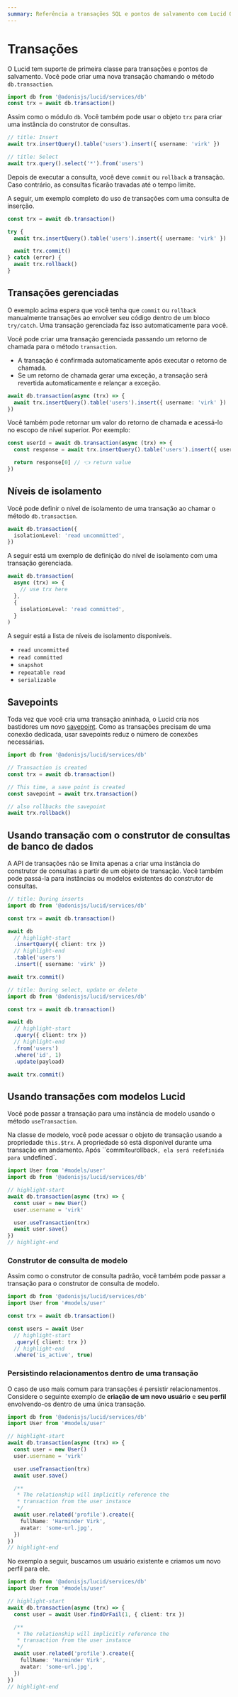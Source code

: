 ```yaml
---
summary: Referência a transações SQL e pontos de salvamento com Lucid ORM
---
```


# Transações

O Lucid tem suporte de primeira classe para transações e pontos de salvamento. Você pode criar uma nova transação chamando o método `db.transaction`.

```ts
import db from '@adonisjs/lucid/services/db'
const trx = await db.transaction()
```

Assim como o módulo `db`. Você também pode usar o objeto `trx` para criar uma instância do construtor de consultas.

```ts
// title: Insert
await trx.insertQuery().table('users').insert({ username: 'virk' })
```

```ts
// title: Select
await trx.query().select('*').from('users')
```

Depois de executar a consulta, você deve `commit` ou `rollback` a transação. Caso contrário, as consultas ficarão travadas até o tempo limite.

A seguir, um exemplo completo do uso de transações com uma consulta de inserção.

```ts
const trx = await db.transaction()

try {
  await trx.insertQuery().table('users').insert({ username: 'virk' })

  await trx.commit()
} catch (error) {
  await trx.rollback()
}
```

## Transações gerenciadas

O exemplo acima espera que você tenha que `commit` ou `rollback` manualmente transações ao envolver seu código dentro de um bloco `try/catch`. Uma transação gerenciada faz isso automaticamente para você.

Você pode criar uma transação gerenciada passando um retorno de chamada para o método `transaction`.

- A transação é confirmada automaticamente após executar o retorno de chamada.
- Se um retorno de chamada gerar uma exceção, a transação será revertida automaticamente e relançar a exceção.

```ts
await db.transaction(async (trx) => {
  await trx.insertQuery().table('users').insert({ username: 'virk' })
})
```

Você também pode retornar um valor do retorno de chamada e acessá-lo no escopo de nível superior. Por exemplo:

```ts
const userId = await db.transaction(async (trx) => {
  const response = await trx.insertQuery().table('users').insert({ username: 'virk' })

  return response[0] // 👈 return value
})
```

## Níveis de isolamento

Você pode definir o nível de isolamento de uma transação ao chamar o método `db.transaction`.

```ts
await db.transaction({
  isolationLevel: 'read uncommitted',
})
```

A seguir está um exemplo de definição do nível de isolamento com uma transação gerenciada.

```ts
await db.transaction(
  async (trx) => {
    // use trx here
  },
  {
    isolationLevel: 'read committed',
  }
)
```

A seguir está a lista de níveis de isolamento disponíveis.

- `read uncommitted`
- `read committed`
- `snapshot`
- `repeatable read`
- `serializable`

## Savepoints

Toda vez que você cria uma transação aninhada, o Lucid cria nos bastidores um novo [savepoint](https://en.wikipedia.org/wiki/Savepoint). Como as transações precisam de uma conexão dedicada, usar savepoints reduz o número de conexões necessárias.

```ts
import db from '@adonisjs/lucid/services/db'

// Transaction is created
const trx = await db.transaction()

// This time, a save point is created
const savepoint = await trx.transaction()

// also rollbacks the savepoint
await trx.rollback()
```

## Usando transação com o construtor de consultas de banco de dados

A API de transações não se limita apenas a criar uma instância do construtor de consultas a partir de um objeto de transação. Você também pode passá-la para instâncias ou modelos existentes do construtor de consultas.

```ts
// title: During inserts
import db from '@adonisjs/lucid/services/db'

const trx = await db.transaction()

await db
  // highlight-start
  .insertQuery({ client: trx })
  // highlight-end
  .table('users')
  .insert({ username: 'virk' })

await trx.commit()
```

```ts
// title: During select, update or delete
import db from '@adonisjs/lucid/services/db'

const trx = await db.transaction()

await db
  // highlight-start
  .query({ client: trx })
  // highlight-end
  .from('users')
  .where('id', 1)
  .update(payload)

await trx.commit()
```

## Usando transações com modelos Lucid

Você pode passar a transação para uma instância de modelo usando o método `useTransaction`.

Na classe de modelo, você pode acessar o objeto de transação usando a propriedade `this.$trx`. A propriedade só está disponível durante uma transação em andamento. Após ``commit` ou `rollback`, ela será redefinida para `undefined`.

```ts
import User from '#models/user'
import db from '@adonisjs/lucid/services/db'

// highlight-start
await db.transaction(async (trx) => {
  const user = new User()
  user.username = 'virk'

  user.useTransaction(trx)
  await user.save()
})
// highlight-end
```

### Construtor de consulta de modelo

Assim como o construtor de consulta padrão, você também pode passar a transação para o construtor de consulta de modelo.

```ts
import db from '@adonisjs/lucid/services/db'
import User from '#models/user'

const trx = await db.transaction()

const users = await User
  // highlight-start
  .query({ client: trx })
  // highlight-end
  .where('is_active', true)
```

### Persistindo relacionamentos dentro de uma transação

O caso de uso mais comum para transações é persistir relacionamentos. Considere o seguinte exemplo de **criação de um novo usuário** e **seu perfil** envolvendo-os dentro de uma única transação.

```ts
import db from '@adonisjs/lucid/services/db'
import User from '#models/user'

// highlight-start
await db.transaction(async (trx) => {
  const user = new User()
  user.username = 'virk'

  user.useTransaction(trx)
  await user.save()

  /**
   * The relationship will implicitly reference the
   * transaction from the user instance
   */
  await user.related('profile').create({
    fullName: 'Harminder Virk',
    avatar: 'some-url.jpg',
  })
})
// highlight-end
```

No exemplo a seguir, buscamos um usuário existente e criamos um novo perfil para ele.

```ts
import db from '@adonisjs/lucid/services/db'
import User from '#models/user'

// highlight-start
await db.transaction(async (trx) => {
  const user = await User.findOrFail(1, { client: trx })

  /**
   * The relationship will implicitly reference the
   * transaction from the user instance
   */
  await user.related('profile').create({
    fullName: 'Harminder Virk',
    avatar: 'some-url.jpg',
  })
})
// highlight-end
```
